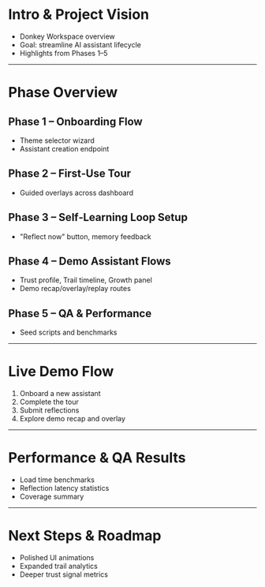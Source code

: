 # Intro & Project Vision
- Donkey Workspace overview
- Goal: streamline AI assistant lifecycle
- Highlights from Phases 1–5

---

# Phase Overview
## Phase 1 – Onboarding Flow
- Theme selector wizard
- Assistant creation endpoint

## Phase 2 – First‑Use Tour
- Guided overlays across dashboard

## Phase 3 – Self‑Learning Loop Setup
- "Reflect now" button, memory feedback

## Phase 4 – Demo Assistant Flows
- Trust profile, Trail timeline, Growth panel
- Demo recap/overlay/replay routes

## Phase 5 – QA & Performance
- Seed scripts and benchmarks

---

# Live Demo Flow
1. Onboard a new assistant
2. Complete the tour
3. Submit reflections
4. Explore demo recap and overlay

---

# Performance & QA Results
- Load time benchmarks
- Reflection latency statistics
- Coverage summary

---

# Next Steps & Roadmap
- Polished UI animations
- Expanded trail analytics
- Deeper trust signal metrics

